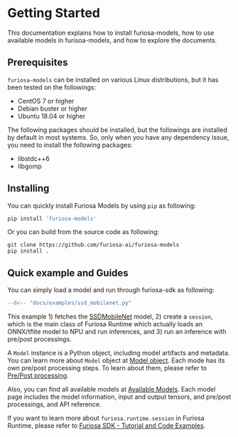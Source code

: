 # Getting Started
This documentation explains how to install furiosa-models, how to use available models in furisoa-models, and
how to explore the documents.

## Prerequisites
`furiosa-models` can be installed on various Linux distributions, but it has been tested on the followings:

* CentOS 7 or higher
* Debian buster or higher
* Ubuntu 18.04 or higher

The following packages should be installed, but the followings are installed by default in most systems.
So, only when you have any dependency issue, you need to install the following packages:

* libstdc++6
* libgomp

## Installing
You can quickly install Furiosa Models by using `pip` as following:

```sh
pip install 'furiosa-models'
```

Or you can build from the source code as following:

```
git clone https://github.com/furiosa-ai/furiosa-models
pip install .
```

## Quick example and Guides

You can simply load a model and run through furiosa-sdk as following:
```python
--8<-- "docs/examples/ssd_mobilenet.py"
```

This example 1) fetches the [SSDMobileNet](models/ssd_mobilenet.md) model, 2) create a `session`, 
which is the main class of Furiosa Runtime which actually loads an ONNX/tflite model to NPU and run inferences,
and 3) run an inference with pre/post processings.

A `Model` instance is a Python object, including model artifacts and metadata.
You can learn more about `Model` object at [Model object](model_object.md).
Each mode has its own pre/post processing steps. 
To learn about them, please refer to [Pre/Post processing](pre_postprocess.md).

Also, you can find all available models at 
[Available Models](https://furiosa-ai.github.io/furiosa-models/#available_models).
Each model page includes the model information, input and output tensors, and pre/post processings, 
and API reference.

If you want to learn more about `furiosa.runtime.session` in Furiosa Runtime, please refer to
[Furiosa SDK - Tutorial and Code Examples](https://furiosa-ai.github.io/docs/latest/en/software/tutorials.html).

